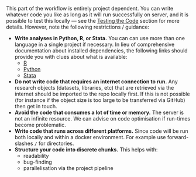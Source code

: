 This part of the workflow is entirely project dependent. 
You can write whatever code you like as long as it will run successfully on server, and it is possible to test this locally &mdash; see the [Testing the Code](testing-the-code) section for more details.
However, note the following restrictions / guidance:

* **Write analyses in Python, R, or Stata.** 
You can can use more than one language in a single project if necessary.
In lieu of comprehensive documentation about installed dependencies, the following links should provide you with clues about what is available:
	- [R](https://github.com/opensafely/r-docker/blob/master/Dockerfile#L34-L79)
	- [Python](https://github.com/opensafely/jupyter-docker/blob/master/requirements.txt)
	- [Stata](https://github.com/opensafely/stata-docker/tree/master/libraries)
* **Do not write code that requires an internet connection to run.** 
Any research objects (datasets, libraries, etc) that are retrieved via the internet should be imported to the repo locally first.
If this is not possible (for instance if the object size is too large to be transferred via GitHub) then get in touch.
* **Avoid the code that consumes a lot of time or memory.** The server is not an infinite resource. We can advise on code optimisation if run-times become problematic.
* **Write code that runs across different platforms.** 
Since code will be run both locally and within a docker environment. For example use forward-slashes `/` for directories.
* **Structure your code into discrete chunks.** 
This helps with:
	* readability
	* bug-finding
	* parallelisation via the project pipeline
